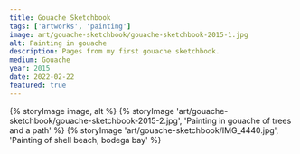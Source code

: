 ```yaml
---
title: Gouache Sketchbook
tags: ['artworks', 'painting']
image: art/gouache-sketchbook/gouache-sketchbook-2015-1.jpg
alt: Painting in gouache
description: Pages from my first gouache sketchbook.
medium: Gouache
year: 2015
date: 2022-02-22
featured: true
---
```

{% storyImage image, alt %}
{% storyImage 'art/gouache-sketchbook/gouache-sketchbook-2015-2.jpg', 'Painting in gouache of trees and a path' %}
{% storyImage 'art/gouache-sketchbook/IMG_4440.jpg', 'Painting of shell beach, bodega bay' %}